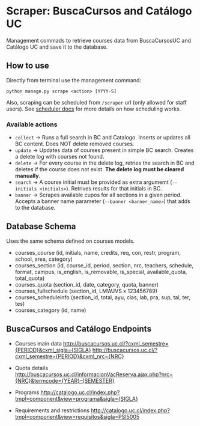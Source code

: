 # Scraper: BuscaCursos and Catálogo UC
Management commads to retrieve courses data from BuscaCursosUC and Catálogo UC
and save it to the database.

## How to use
Directly from terminal use the management command:
```
python manage.py scrape <action> [YYYY-S]
```

Also, scraping can be scheduled from `/scraper` url (only allowed for staff users). See [scheduler docs](SCHEDULER.md) for more details on how scheduling works.

### Available actions
+ `collect` -> Runs a full search in BC and Catalogo. Inserts or updates all BC content. Does NOT delete removed courses.
+ `update` -> Updates data of courses present in simple BC search. Creates a delete log with courses not found.
+ `delete` -> For every course in the delete log, retries the search in BC and deletes if the course does not exist. **The delete log must be cleared manually**.
+ `search` -> A course initial must be provided as extra argumemt (`--initials <initials>`). Retrives results for that initials in BC.
+ `banner` -> Scrapes available cupos for all sections in a given period. Accepts a banner name parameter (`--banner <banner_name>`) that adds to the database.

## Database Schema
Uses the same schema defined on courses models.
+ courses_course (id, initials, name, credits, req, con, restr, program, school, area, category)
+ courses_section (id, course_id, period, section, nrc, teachers, schedule, format, campus, is_english, is_removable, is_special, available_quota, total_quota)
+ courses_quota (section_id, date, category, quota, banner)
+ courses_fullschedule (section_id, LMWJVS x 123456789)
+ courses_scheduleinfo (section_id, total, ayu, clas, lab, pra, sup, tal, ter, tes)
+ courses_category (id, name)

## BuscaCursos and Catálogo Endpoints
+ Courses main data
  http://buscacursos.uc.cl/?cxml_semestre={PERIOD}&cxml_sigla={SIGLA}
  http://buscacursos.uc.cl/?cxml_semestre={PERIOD}&cxml_nrc={NRC}

+ Quota details
  http://buscacursos.uc.cl/informacionVacReserva.ajax.php?nrc={NRC}&termcode={YEAR}-{SEMESTER}

+ Programs
  http://catalogo.uc.cl/index.php?tmpl=component&view=programa&sigla={SIGLA}

+ Requirements and restrictions
  http://catalogo.uc.cl/index.php?tmpl=component&view=requisitos&sigla=PSI5005
